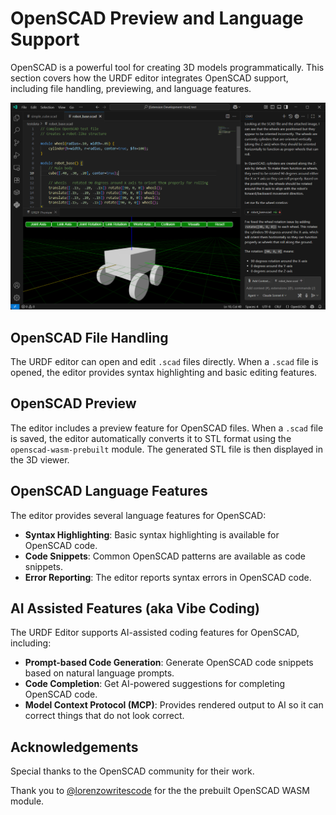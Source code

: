 # OpenSCAD Preview and Language Support

OpenSCAD is a powerful tool for creating 3D models programmatically. This section covers how the URDF editor integrates OpenSCAD support, including file handling, previewing, and language features.

![OpenSCAD Preview](VSCodeOpenScad.png)

## OpenSCAD File Handling

The URDF editor can open and edit `.scad` files directly. When a `.scad` file is opened, the editor provides syntax highlighting and basic editing features.

## OpenSCAD Preview

The editor includes a preview feature for OpenSCAD files. When a `.scad` file is saved, the editor automatically converts it to STL format using the `openscad-wasm-prebuilt` module. The generated STL file is then displayed in the 3D viewer.

## OpenSCAD Language Features

The editor provides several language features for OpenSCAD:

- **Syntax Highlighting**: Basic syntax highlighting is available for OpenSCAD code.
- **Code Snippets**: Common OpenSCAD patterns are available as code snippets.
- **Error Reporting**: The editor reports syntax errors in OpenSCAD code.

## AI Assisted Features (aka Vibe Coding)

The URDF Editor supports AI-assisted coding features for OpenSCAD, including:
- **Prompt-based Code Generation**: Generate OpenSCAD code snippets based on natural language prompts.
- **Code Completion**: Get AI-powered suggestions for completing OpenSCAD code.
- **Model Context Protocol (MCP)**: Provides rendered output to AI so it can correct things that do not look correct.

## Acknowledgements

Special thanks to the OpenSCAD community for their work.

Thank you to [@lorenzowritescode](https://github.com/lorenzowritescode) for the the prebuilt OpenSCAD WASM module.
